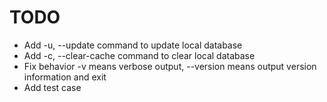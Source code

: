 # TODO

* Add -u, --update command to update local database
* Add -c, --clear-cache command to clear local database
* Fix behavior -v means verbose output, --version means output version information and exit
* Add test case
